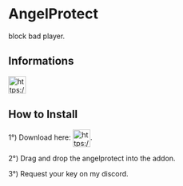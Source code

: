 # AngelProtect
block bad player.

## Informations

<p align="left">
<a href="https://discord.gg/89Ge2yPNPQ" target="blank"><img align="center" src="https://img.shields.io/badge/Discord-%235865F2.svg?style=for-the-badge&logo=discord&logoColor=white" alt="https://discord.gg/89Ge2yPNPQ" height="35" /></a>
</p>

## How to Install

1°) Download here:
<a href="https://github.com/Stricky4/AngelProtect/releases/download/AngelProtect/angelprotect.zip" target="blank"><img align="center" src="https://cdn-icons-png.flaticon.com/512/4725/4725438.png" alt="https://github.com/Stricky4/AngelProtect/releases/download/AngelProtect/angelprotect.zip" height="35" /></a>.

2°) Drag and drop the angelprotect into the addon.

3°) Request your key on my discord.

